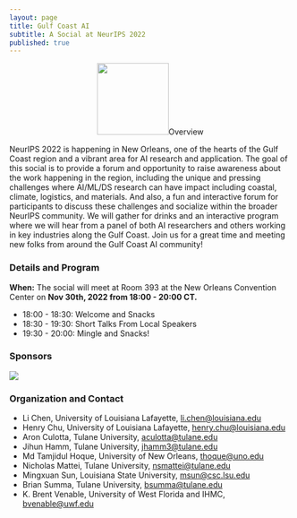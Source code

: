 ```yaml
---
layout: page
title: Gulf Coast AI
subtitle: A Social at NeurIPS 2022
published: true
---
```

<p style="text-align:center;"><img src="{{ 'img/logo.jpg' | relative_url }}"/ style="width:128px;height:128px;></p>

### Overview

NeurIPS 2022 is happening in New Orleans, one of the hearts of the Gulf Coast region and a vibrant area for AI research and application. The goal of this social is to provide a forum and opportunity to raise awareness about the work happening in the region, including the unique and pressing challenges where AI/ML/DS research can have impact including coastal, climate, logistics, and materials. And also, a fun and interactive forum for participants to discuss these challenges and socialize within the broader NeurIPS community. We will gather for drinks and an interactive program where we will hear from a panel of both AI researchers and others working in key industries along the Gulf Coast. Join us for a great time and meeting new folks from around the Gulf Coast AI community!

### Details and Program

**When:** The social will meet at Room 393 at the New Orleans Convention Center on **Nov 30th, 2022 from 18:00 - 20:00 CT.**

* 18:00 - 18:30: Welcome and Snacks
* 18:30 - 19:30: Short Talks From Local Speakers
* 19:30 - 20:00: Mingle and Snacks!

### Sponsors

<a href="https://ai.tulane.edu/"><img src="{{ 'img/jurist.png' | relative_url }}"/></a> 

### Organization and Contact

* Li Chen, University of Louisiana Lafayette, li.chen@louisiana.edu
* Henry Chu, University of Louisiana Lafayette, henry.chu@louisiana.edu
* Aron Culotta, Tulane University, aculotta@tulane.edu
* Jihun Hamm, Tulane University, jhamm3@tulane.edu
* Md Tamjidul Hoque, University of New Orleans, thoque@uno.edu
* Nicholas Mattei, Tulane University, nsmattei@tulane.edu
* Mingxuan Sun, Louisiana State University, msun@csc.lsu.edu
* Brian Summa, Tulane University, bsumma@tulane.edu
* K. Brent Venable, University of West Florida and IHMC, bvenable@uwf.edu
